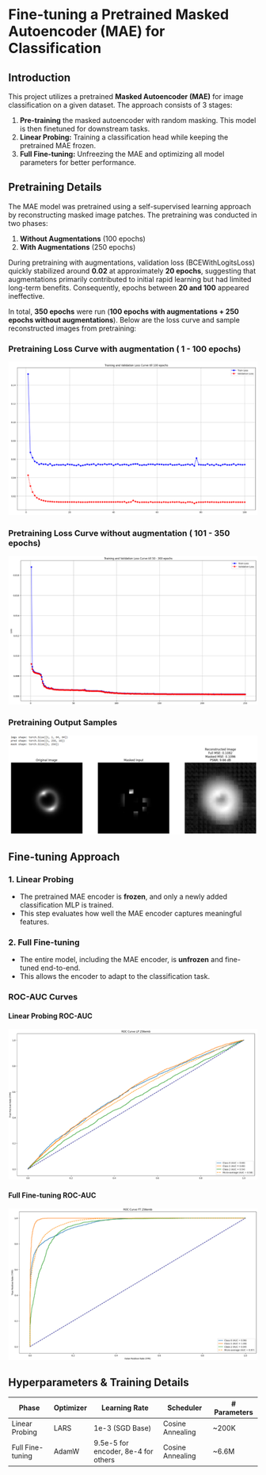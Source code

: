 # Fine-tuning a Pretrained Masked Autoencoder (MAE) for Classification

## Introduction
This project utilizes a pretrained **Masked Autoencoder (MAE)** for image classification on a given dataset. The approach consists of 3 stages:
1. **Pre-training** the masked autoencoder with random masking. This model is then finetuned for downstream tasks.
2. **Linear Probing:** Training a classification head while keeping the pretrained MAE frozen.
3. **Full Fine-tuning:** Unfreezing the MAE and optimizing all model parameters for better performance.

## Pretraining Details

The MAE model was pretrained using a self-supervised learning approach by reconstructing masked image patches. The pretraining was conducted in two phases:  

1. **Without Augmentations** (100 epochs)  
2. **With Augmentations** (250 epochs)  

During pretraining with augmentations, validation loss (BCEWithLogitsLoss) quickly stabilized around **0.02** at approximately **20 epochs**, suggesting that augmentations primarily contributed to initial rapid learning but had limited long-term benefits. Consequently, epochs between **20 and 100** appeared ineffective.  

In total, **350 epochs** were run (**100 epochs with augmentations + 250 epochs without augmentations**).
Below are the loss curve and sample reconstructed images from pretraining:

### Pretraining Loss Curve with augmentation ( 1 - 100 epochs)
![Pretraining Loss Curve](../images/Task6A/task6A_loss_curve_withaug.png)

### Pretraining Loss Curve without augmentation ( 101 - 350 epochs)
![Pretraining Loss Curve](../images/Task6A/task6A_loss_curve.png)

### Pretraining Output Samples
![Reconstructed Images](../images/Task6A/task6A_pretrain_img_map.png)

## Fine-tuning Approach
### 1. Linear Probing
- The pretrained MAE encoder is **frozen**, and only a newly added classification MLP is trained.
- This step evaluates how well the MAE encoder captures meaningful features.

### 2. Full Fine-tuning
- The entire model, including the MAE encoder, is **unfrozen** and fine-tuned end-to-end.
- This allows the encoder to adapt to the classification task.

### ROC-AUC Curves
#### Linear Probing ROC-AUC
![ROC-AUC Linear Probing](../images/Task6A/task6A_LP_ROC_AUC.png)

#### Full Fine-tuning ROC-AUC
![ROC-AUC Full Fine-tune](../images/Task6A/task6A_FT_ROC_AUC.png)

## Hyperparameters & Training Details
| Phase              | Optimizer  | Learning Rate | Scheduler  | # Parameters |
|-------------------|------------|--------------|------------|-------------|
| Linear Probing    | LARS      | 1e-3 (SGD Base)         | Cosine Annealing | ~200K  |
| Full Fine-tuning  | AdamW      | 9.5e-5 for encoder, 8e-4 for others         | Cosine Annealing | ~6.6M  |



